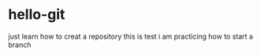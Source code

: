 # hello-git
just learn how to creat a repository
this is test 
i am practicing 
how to start a branch
